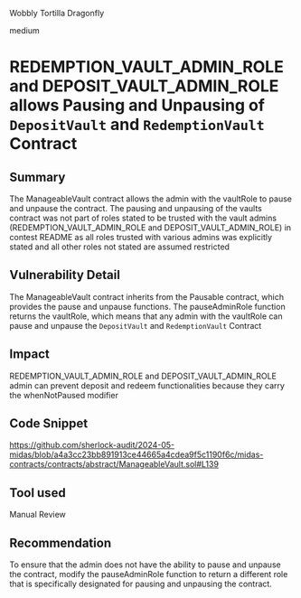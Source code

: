 Wobbly Tortilla Dragonfly

medium

# REDEMPTION_VAULT_ADMIN_ROLE and  DEPOSIT_VAULT_ADMIN_ROLE allows Pausing and Unpausing of `DepositVault` and `RedemptionVault` Contract

## Summary
The ManageableVault contract allows the admin with the vaultRole to pause and unpause the contract. The pausing and unpausing of  the vaults contract was not part of roles stated to be trusted with the vault admins (REDEMPTION_VAULT_ADMIN_ROLE and  DEPOSIT_VAULT_ADMIN_ROLE) in contest README as all roles trusted with various admins was explicitly stated and all other roles not stated are assumed restricted

## Vulnerability Detail
The ManageableVault contract inherits from the Pausable contract, which provides the pause and unpause functions. The pauseAdminRole function returns the vaultRole, which means that any admin with the vaultRole can pause and unpause the `DepositVault` and `RedemptionVault` Contract

## Impact
REDEMPTION_VAULT_ADMIN_ROLE and  DEPOSIT_VAULT_ADMIN_ROLE admin can prevent deposit and redeem functionalities because they carry the  whenNotPaused modifier

## Code Snippet
https://github.com/sherlock-audit/2024-05-midas/blob/a4a3cc23bb891913ce44665a4cdea9f5c1190f6c/midas-contracts/contracts/abstract/ManageableVault.sol#L139

## Tool used

Manual Review

## Recommendation
To ensure that the admin does not have the ability to pause and unpause the contract, modify the pauseAdminRole function to return a different role that is specifically designated for pausing and unpausing the contract.